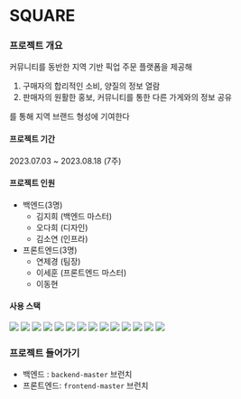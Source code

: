 # SQUARE

### 프로젝트 개요

커뮤니티를 동반한 지역 기반 픽업 주문 플랫폼을 제공해

1. 구매자의 합리적인 소비, 양질의 정보 열람
2. 판매자의 원활한 홍보, 커뮤니티를 통한 다른 가게와의 정보 공유

를 통해 지역 브랜드 형성에 기여한다

#### 프로젝트 기간

2023.07.03 ~ 2023.08.18 (7주)

#### 프로젝트 인원
- 백엔드(3명)
    - 김지희 (백엔드 마스터)
    - 오다희 (디자인)
    - 김소연 (인프라)
- 프론트엔드(3명)
    - 연제경 (팀장)
    - 이세훈 (프론트엔드 마스터)
    - 이동현

#### 사용 스택

<img src="https://img.shields.io/badge/Java Spring Boot-6DB33F?style=for-the-badge&logo=spring&logoColor=white"> <img src="https://img.shields.io/badge/spring security-6DB33F?style=for-the-badge&logo=springsecurity&logoColor=white"> <img src="https://img.shields.io/badge/React-61DAFB?style=for-the-badge&logo=react&logoColor=white"> <img src="https://img.shields.io/badge/MUI-007FFF?style=for-the-badge&logo=mui&logoColor=white"> <img src="https://img.shields.io/badge/JIRA-0052CC?style=for-the-badge&logo=jira&logoColor=white"> <img src="https://img.shields.io/badge/git-F05032?style=for-the-badge&logo=git&logoColor=white"> <img src="https://img.shields.io/badge/gitlab-FC6D26?style=for-the-badge&logo=gitlab&logoColor=white"> <img src="https://img.shields.io/badge/mysql-4479A1?style=for-the-badge&logo=mysql&logoColor=white"> <img src="https://img.shields.io/badge/docker-2496ED?style=for-the-badge&logo=docker&logoColor=white"> <img src="https://img.shields.io/badge/jenkins-D24939?style=for-the-badge&logo=jenkins&logoColor=white"> <img src="https://img.shields.io/badge/nginx-009639?style=for-the-badge&logo=nginx&logoColor=white"> <img src="https://img.shields.io/badge/amazon aws-232F3E?style=for-the-badge&logo=amazonaws&logoColor=white"> <img src="https://img.shields.io/badge/amazon ec2-FF9900?style=for-the-badge&logo=amazonec2&logoColor=white"> <img src="https://img.shields.io/badge/amazon s3-569A31?style=for-the-badge&logo=amazons3&logoColor=white">

### 프로젝트 들어가기

- 백엔드 : `backend-master` 브런치
- 프론트엔드: `frontend-master` 브런치
